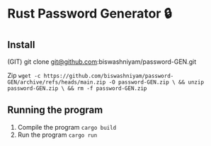 # Rust Password Generator 🔒

## Install
(GIT)
git clone git@github.com:biswashniyam/password-GEN.git

Zip
`
wget -c https://github.com/biswashniyam/password-GEN/archive/refs/heads/main.zip -O password-GEN.zip \
  && unzip password-GEN.zip \
  && rm -f password-GEN.zip 
`

## Running the program
1. Compile the program
`
cargo build
`
2. Run the program
`
cargo run
`
